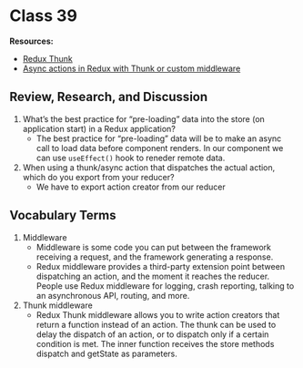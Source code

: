 # Class 39

**Resources:**

- [Redux Thunk](https://www.npmjs.com/package/redux-thunk)
- [Async actions in Redux with Thunk or custom middleware](https://blog.logrocket.com/managing-asynchronous-actions-in-redux-1bc7d28a00c6/)



## Review, Research, and Discussion

1. What’s the best practice for “pre-loading” data into the store (on application start) in a Redux application?
    - The best practice for “pre-loading” data will be to make an async call to load data before component renders. In our component we can use `useEffect()` hook to reneder remote data.
2. When using a thunk/async action that dispatches the actual action, which do you export from your reducer?
    - We have to export action creator from our reducer

## Vocabulary Terms

1. Middleware
    - Middleware is some code you can put between the framework receiving a request, and the framework generating a response. 
    - Redux middleware provides a third-party extension point between dispatching an action, and the moment it reaches the reducer. People use Redux middleware for logging, crash reporting, talking to an asynchronous API, routing, and more.
2. Thunk middleware 
    - Redux Thunk middleware allows you to write action creators that return a function instead of an action. The thunk can be used to delay the dispatch of an action, or to dispatch only if a certain condition is met. The inner function receives the store methods dispatch and getState as parameters.